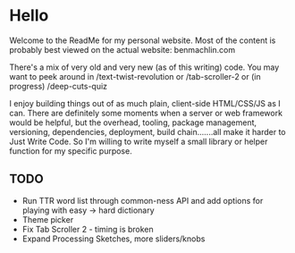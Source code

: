 # Hello
Welcome to the ReadMe for my personal website. Most of the content is probably best viewed on the actual website: benmachlin.com

There's a mix of very old and very new (as of this writing) code. You may want to peek around in /text-twist-revolution or /tab-scroller-2 or (in progress) /deep-cuts-quiz

I enjoy building things out of as much plain, client-side HTML/CSS/JS as I can. There are definitely some moments when a server or web framework would be helpful, but the overhead, tooling, package management, versioning, dependencies, deployment, build chain.......all make it harder to Just Write Code. So I'm willing to write myself a small library or helper function for my specific purpose.

## TODO
- Run TTR word list through common-ness API and add options for playing with easy -> hard dictionary
- Theme picker
- Fix Tab Scroller 2 - timing is broken
- Expand Processing Sketches, more sliders/knobs

